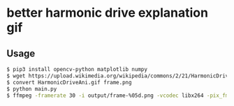 # better harmonic drive explanation gif

## Usage
```sh
$ pip3 install opencv-python matplotlib numpy
$ wget https://upload.wikimedia.org/wikipedia/commons/2/21/HarmonicDriveAni.gif
$ convert HarmonicDriveAni.gif frame.png
$ python main.py
$ ffmpeg -framerate 30 -i output/frame-%05d.png -vcodec libx264 -pix_fmt yuv420p -r 30 out.mp4
```
